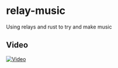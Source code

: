 # relay-music
Using relays and rust to try and make music

## Video
[![Video](https://img.youtube.com/vi/Ls1yZEsHW08/0.jpg)](https://www.youtube.com/watch?v=Ls1yZEsHW08)
